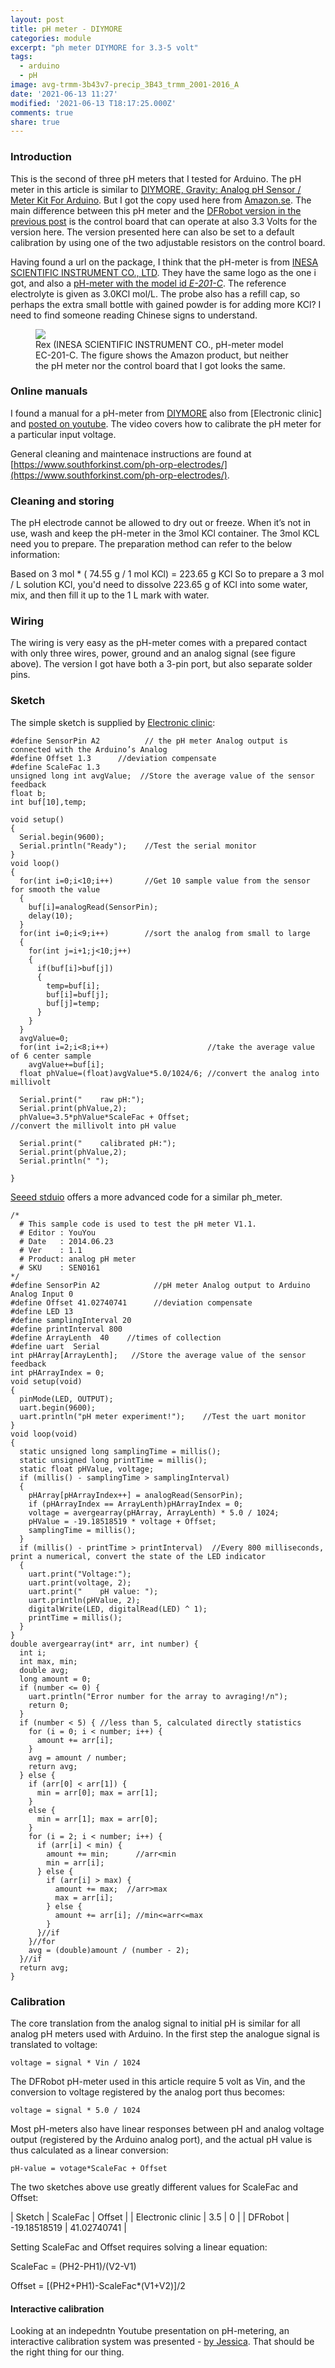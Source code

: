 ```yaml
---
layout: post
title: pH meter - DIYMORE
categories: module
excerpt: "ph meter DIYMORE for 3.3-5 volt"
tags:
  - arduino
  - pH
image: avg-trmm-3b43v7-precip_3B43_trmm_2001-2016_A
date: '2021-06-13 11:27'
modified: '2021-06-13 T18:17:25.000Z'
comments: true
share: true
---
```


### Introduction

This is the second of three pH meters that I tested for Arduino. The pH meter in this article is similar to [DIYMORE, Gravity: Analog pH Sensor / Meter Kit For Arduino](https://www.dfrobot.com/product-1025.html?tracking=5cfb9465c247d). But I got the copy used here from [Amazon.se](https://www.amazon.se/gp/product/B08J29VNJ5/ref=ppx_od_dt_b_asin_title_s00?ie=UTF8&psc=1). The main difference between this pH meter and the [DFRobot version in the previous post](../module-ph-meter01) is the control board that can operate at also 3.3 Volts for the version here. The version presented here can also be set to a default calibration by using one of the two adjustable resistors on the control board.

Having found a url on the package, I think that the pH-meter is from [INESA SCIENTIFIC INSTRUMENT CO., LTD](http://www.lei-ci.com). They have the same logo as the one i got, and also a [pH-meter with the model id _E-201-C_](https://www.inesarex.com/ph-electrode/57585763.html). The reference electrolyte is given as 3.0KCl mol/L. The probe also has a refill cap, so perhaps the extra small bottle with gained powder is for adding more KCl? I need to find someone reading Chinese signs to understand.

<figure>
<img src="../../images/phmeter_E-201-C.png">
<figcaption> Rex (INESA SCIENTIFIC INSTRUMENT CO., pH-meter model EC-201-C. The figure shows the Amazon product, but neither the pH meter nor the control board that I got looks the same.</figcaption>
</figure>

### Online manuals

I found a manual for a pH-meter from [DIYMORE](https://www.diymore.cc) also from [Electronic clinic] and [posted on youtube](https://www.youtube.com/watch?v=zUEl3Y3yKL4). The video covers how to calibrate the pH meter for a particular input voltage.

General cleaning and maintenace instructions are found at [https://www.southforkinst.com/ph-orp-electrodes/](https://www.southforkinst.com/ph-orp-electrodes/).

### Cleaning and storing

The pH electrode cannot be allowed to dry out or freeze. When it’s not in use, wash and keep the pH-meter in the 3mol KCl container. The 3mol KCL need you to prepare. The preparation method can refer to the below information:

Based on 3 mol * ( 74.55 g / 1 mol KCl) = 223.65 g KCl So to prepare a 3 mol / L solution KCl, you'd need to dissolve 223.65 g of KCl into some water, mix, and then fill it up to the 1 L mark with water.

### Wiring

The wiring is very easy as the pH-meter comes with a prepared contact with only three wires, power, ground and an analog signal (see figure above).  The version I got have both a 3-pin port, but also separate solder pins.

### Sketch

The simple sketch is supplied by [Electronic clinic](https://www.electroniclinic.com/ph-sensor-arduino-how-do-ph-sensors-work-application-of-ph-meter-ph-sensor-calibration/):

```
#define SensorPin A2          // the pH meter Analog output is connected with the Arduino’s Analog
#define Offset 1.3      //deviation compensate
#define ScaleFac 1.3
unsigned long int avgValue;  //Store the average value of the sensor feedback
float b;
int buf[10],temp;

void setup()
{
  Serial.begin(9600);  
  Serial.println("Ready");    //Test the serial monitor
}
void loop()
{
  for(int i=0;i<10;i++)       //Get 10 sample value from the sensor for smooth the value
  {
    buf[i]=analogRead(SensorPin);
    delay(10);
  }
  for(int i=0;i<9;i++)        //sort the analog from small to large
  {
    for(int j=i+1;j<10;j++)
    {
      if(buf[i]>buf[j])
      {
        temp=buf[i];
        buf[i]=buf[j];
        buf[j]=temp;
      }
    }
  }
  avgValue=0;
  for(int i=2;i<8;i++)                      //take the average value of 6 center sample
    avgValue+=buf[i];
  float phValue=(float)avgValue*5.0/1024/6; //convert the analog into millivolt

  Serial.print("    raw pH:");  
  Serial.print(phValue,2);
  phValue=3.5*phValue*ScaleFac + Offset;                      //convert the millivolt into pH value

  Serial.print("    calibrated pH:");  
  Serial.print(phValue,2);
  Serial.println(" ");

}
```


[Seeed stduio](https://wiki.seeedstudio.com/Grove-PH-Sensor-kit/) offers a more advanced code for a similar ph_meter.

```
/*
  # This sample code is used to test the pH meter V1.1.
  # Editor : YouYou
  # Date   : 2014.06.23
  # Ver    : 1.1
  # Product: analog pH meter
  # SKU    : SEN0161
*/
#define SensorPin A2            //pH meter Analog output to Arduino Analog Input 0
#define Offset 41.02740741      //deviation compensate
#define LED 13
#define samplingInterval 20
#define printInterval 800
#define ArrayLenth  40    //times of collection
#define uart  Serial
int pHArray[ArrayLenth];   //Store the average value of the sensor feedback
int pHArrayIndex = 0;
void setup(void)
{
  pinMode(LED, OUTPUT);
  uart.begin(9600);
  uart.println("pH meter experiment!");    //Test the uart monitor
}
void loop(void)
{
  static unsigned long samplingTime = millis();
  static unsigned long printTime = millis();
  static float pHValue, voltage;
  if (millis() - samplingTime > samplingInterval)
  {
    pHArray[pHArrayIndex++] = analogRead(SensorPin);
    if (pHArrayIndex == ArrayLenth)pHArrayIndex = 0;
    voltage = avergearray(pHArray, ArrayLenth) * 5.0 / 1024;
    pHValue = -19.18518519 * voltage + Offset;
    samplingTime = millis();
  }
  if (millis() - printTime > printInterval)  //Every 800 milliseconds, print a numerical, convert the state of the LED indicator
  {
    uart.print("Voltage:");
    uart.print(voltage, 2);
    uart.print("    pH value: ");
    uart.println(pHValue, 2);
    digitalWrite(LED, digitalRead(LED) ^ 1);
    printTime = millis();
  }
}
double avergearray(int* arr, int number) {
  int i;
  int max, min;
  double avg;
  long amount = 0;
  if (number <= 0) {
    uart.println("Error number for the array to avraging!/n");
    return 0;
  }
  if (number < 5) { //less than 5, calculated directly statistics
    for (i = 0; i < number; i++) {
      amount += arr[i];
    }
    avg = amount / number;
    return avg;
  } else {
    if (arr[0] < arr[1]) {
      min = arr[0]; max = arr[1];
    }
    else {
      min = arr[1]; max = arr[0];
    }
    for (i = 2; i < number; i++) {
      if (arr[i] < min) {
        amount += min;      //arr<min
        min = arr[i];
      } else {
        if (arr[i] > max) {
          amount += max;  //arr>max
          max = arr[i];
        } else {
          amount += arr[i]; //min<=arr<=max
        }
      }//if
    }//for
    avg = (double)amount / (number - 2);
  }//if
  return avg;
}
```

### Calibration

The core translation from the analog signal to initial pH is similar for all analog pH meters used with Arduino. In the first step the analogue signal is translated to voltage:

```
voltage = signal * Vin / 1024
```

The DFRobot pH-meter used in this article require 5 volt as Vin, and the conversion to voltage registered by the analog port thus becomes:

```
voltage = signal * 5.0 / 1024
```
Most pH-meters also have linear responses between pH and analog voltage output (registered by the Arduino analog port), and the actual pH value is thus calculated as a linear conversion:

```
pH-value = votage*ScaleFac + Offset
```

The two sketches above use greatly different values for ScaleFac and Offset:

| Sketch | ScaleFac | Offset |
| Electronic clinic  | 3.5  | 0 |
| DFRobot | -19.18518519 | 41.02740741 |

Setting ScaleFac and Offset requires solving a linear equation:

ScaleFac = (PH2-PH1)/(V2-V1)

Offset = [(PH2+PH1)-ScaleFac*(V1+V2)]/2

#### Interactive calibration

Looking at an indepedntn Youtube presentation on pH-metering, an interactive calibration system was presented - [by Jessica](https://www.youtube.com/watch?v=4pDPzQdSmqg). That should be the right thing for our thing.
